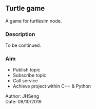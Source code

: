 ## Turtle game
A game for turtlesim node.  
### Description
To be continued.
### Aim
- Publish topic
- Subscribe topic
- Call service
- Achieve project within C++ & Python

Author: JHSeng  
Date: 09/10/2019